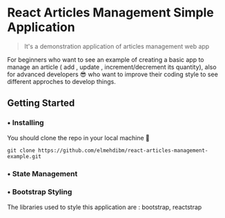 # React Articles Management Simple Application

> It's a demonstration application of articles management web app

For beginners who want to see an example of creating a basic app to manage an article ( add , update , increment/decrement its quantity), also for advanced developers 😎 who want to improve their coding style to see different approches to develop things.

## Getting Started
### • Installing
You should clone the repo in your local machine  🤗
`````
git clone https://github.com/elmehdibm/react-articles-management-example.git
`````
### • State Management

### • Bootstrap Styling
The libraries used to style this application are : bootstrap, reactstrap
